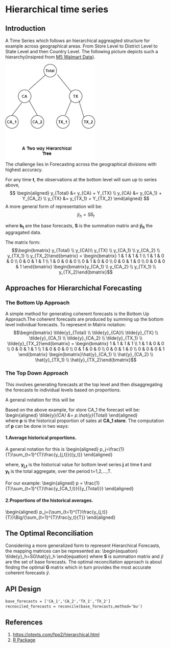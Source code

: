 # Hierarchical time series

## Introduction

A Time Series which follows an hierarchical aggreagted structure for example across geographical areas.
From Store Level to District Level to State Level and then Country Level. The following picture depicts such a hierarchy(insipred from [M5 Walmart Data](https://www.kaggle.com/c/m5-forecasting-accuracy)). 

![HTS](HTS.png)<br>
The challenge lies in Forecasting across the geographical divisions with highest accuracy.

For any time **t**, the observations at the bottom level will sum up to series above,<br>
$$
\begin{aligned}
 y_{Total} &= y_{CA} + Y_{TX} \\
 y_{CA} &= y_{CA_1} + Y_{CA_2} \\
 y_{TX} &= y_{TX_1} + Y_{TX_2}
\end{aligned}
$$
 A more general form of representation will be:
 $$\tilde{y}_h=S\hat{b}_t$$

where **b<sub>t</sub>** are the base forecasts, **S** is the summation matrix and **$\tilde{y}_h$** the aggragated data.

The matrix form:
$$\begin{bmatrix} y_{Total} \\ y_{CA}\\ y_{TX} \\  y_{CA_1} \\ y_{CA_2} \\  y_{TX_1} \\ y_{TX_2}\end{bmatrix} = \begin{bmatrix} 1 & 1 & 1 & 1 \\ 1 & 1 & 0 & 0 \\ 0 & 0 & 1 & 1 \\ 1 & 0 & 0 & 0 \\ 0 & 1 & 0 & 0 \\ 0 & 0 & 1 & 0 \\ 0 & 0 & 0 & 1 \end{bmatrix} \begin{bmatrix}y_{CA_1} \\ y_{CA_2} \\  y_{TX_1} \\ y_{TX_2}\end{bmatrix}$$

## Approaches for Hierarchichal Forecasting

### The Bottom Up Approach

A simple method for generating coherent forecasts is the Bottom Up Approach.The coherent forecasts are produced by summing up the bottom level individual forecasts. To represent in Matrix notation:<br>
$$\begin{bmatrix} \tilde{y}_{Total} \\ \tilde{y}_{CA}\\ \tilde{y}_{TX} \\  \tilde{y}_{CA_1} \\ \tilde{y}_{CA_2} \\  \tilde{y}_{TX_1} \\ \tilde{y}_{TX_2}\end{bmatrix} = \begin{bmatrix} 1 & 1 & 1 & 1 \\ 1 & 1 & 0 & 0 \\ 0 & 0 & 1 & 1 \\ 1 & 0 & 0 & 0 \\ 0 & 1 & 0 & 0 \\ 0 & 0 & 1 & 0 \\ 0 & 0 & 0 & 1 \end{bmatrix} \begin{bmatrix}\hat{y}_{CA_1} \\ \hat{y}_{CA_2} \\  \hat{y}_{TX_1} \\ \hat{y}_{TX_2}\end{bmatrix}$$

### The Top Down Approach
This involves generating forecasts at the top level and then disaggregating the forecasts to individual levels based on proportions.

A general notation for this will be

Based on the above example, for store CA_1 the forecast will be:
\begin{aligned}
 \tilde{y}_{CA} &= p.\hat{y}_{Total} 
\end{aligned}<br>
where **p** is the historical proportion of sales at **CA_1 store**.
The computation of **p** can be done in two ways:
#### 1.Average historical proportions.
A general notation for this is
\begin{aligned}
p_j=\frac{1}{T}\sum_{t=1}^{T}\frac{y_{j,t}}{{y_t}}
\end{aligned}<br>

where, **y<sub>j,t</sub>** is the historical value for bottom level series **j** at time **t** and<br> **y<sub>t</sub>** is the total aggregate, over the period t=1,2,...,T.<br><br>
For our example:
\begin{aligned}
p = \frac{1}{T}\sum_{t=1}^{T}\frac{y_{CA_1,t}}{{y_{Total}}}
\end{aligned}<br> 
#### 2.Proportions of the historical averages.
\begin{aligned}
p_j={\sum_{t=1}^{T}\frac{y_{j,t}}{T}}\Big/{\sum_{t=1}^{T}\frac{y_t}{T}}
\end{aligned}<br>

## The Optimal Reconciliation

Considering a more generalized form to represent Hierarchical Forecasts, the mapping matrices can be represented as:
\begin{equation}
  \tilde{y}_h=SG\hat{y}_h
\end{equation}
where **S** is summation matrix and *$\hat{y}$* are the set of base forecasts. The optimal reconciliation approach is about finding the optimal **G** matrix which in turn provides the most accurate coherent forecasts $\tilde{y}$.

## API Design
```
base_forecasts = ['CA_1','CA_2','TX_1','TX_2'] 
recnociled_forecasts = reconcile(base_forecasts,method='bu')
```

## References
1. https://otexts.com/fpp2/hierarchical.html
2. [R Package](https://cran.r-project.org/web/packages/hts/index.html) 
